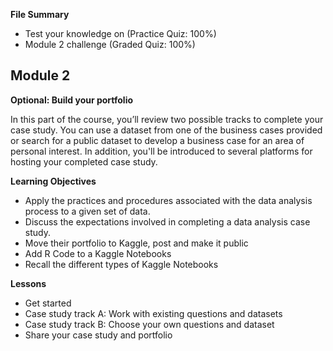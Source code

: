 **File Summary**
- Test your knowledge on (Practice Quiz: 100%)
- Module 2 challenge (Graded Quiz: 100%)

## Module 2

**Optional: Build your portfolio**

In this part of the course, you’ll review two possible tracks to complete your case study. You can use a dataset from one of the business cases provided or search for a public dataset to develop a business case for an area of personal interest. In addition, you'll be introduced to several platforms for hosting your completed case study.

**Learning Objectives**
- Apply the practices and procedures associated with the data analysis process to a given set of data.
- Discuss the expectations involved in completing a data analysis case study.
- Move their portfolio to Kaggle, post and make it public
- Add R Code to a Kaggle Notebooks
- Recall the different types of Kaggle Notebooks

**Lessons**
- Get started
- Case study track A: Work with existing questions and datasets
- Case study track B: Choose your own questions and dataset
- Share your case study and portfolio
